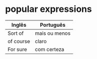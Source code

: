 # popular expressions

| Inglês | Português |
|---------|-------------|
| Sort of | mais ou menos |
| of course | claro |
| For sure | com certeza |
